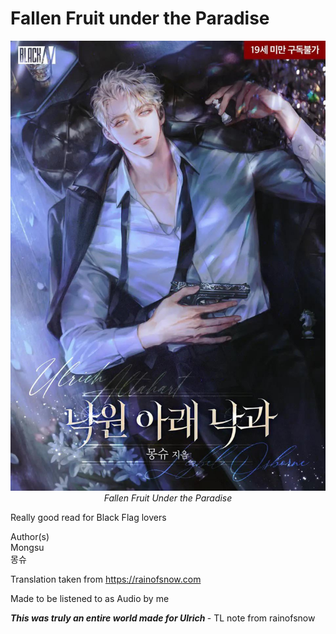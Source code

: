 # Fallen Fruit under the Paradise

<p align="center">
  <img src="./assets/fallenfruit.jpeg" alt="Fallen Fruit" style="max-width:100%;height:auto;" />
  <br>
  <em>Fallen Fruit Under the Paradise</em>
</p>

Really good read for Black Flag lovers

Author(s)
<br>
Mongsu<br>
몽슈


Translation taken from https://rainofsnow.com

Made to be listened to as Audio by me


<i> <b> This was truly an entire world made for Ulrich </b> </i>- TL note from rainofsnow

